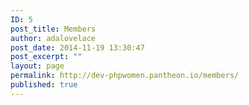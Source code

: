 ```yaml
---
ID: 5
post_title: Members
author: adalovelace
post_date: 2014-11-19 13:30:47
post_excerpt: ""
layout: page
permalink: http://dev-phpwomen.pantheon.io/members/
published: true
---
```

